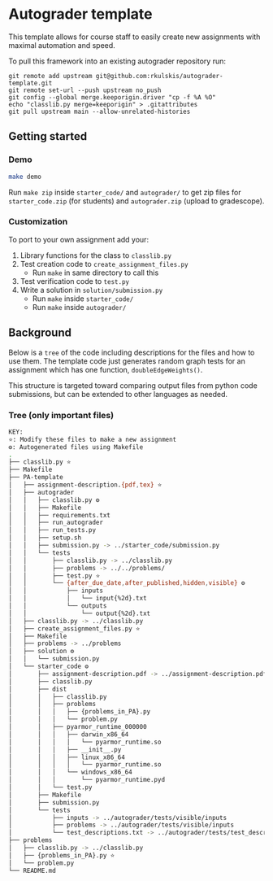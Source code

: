 # Autograder template
This template allows for course staff to easily create new assignments with 
maximal automation and speed.

To pull this framework into an existing autograder repository run:
```
git remote add upstream git@github.com:rkulskis/autograder-template.git
git remote set-url --push upstream no_push
git config --global merge.keeporigin.driver "cp -f %A %O"
echo "classlib.py merge=keeporigin" > .gitattributes
git pull upstream main --allow-unrelated-histories
```

## Getting started
### Demo
```bash
make demo
```

Run `make zip` inside `starter_code/` and `autograder/` to get zip files for 
`starter_code.zip` (for students) and `autograder.zip` (upload to gradescope).

### Customization
To port to your own assignment add your:
1. Library functions for the class to `classlib.py`
2. Test creation code to `create_assignment_files.py`
   * Run `make` in same directory to call this
2. Test verification code to `test.py`
3. Write a solution in `solution/submission.py`
   * Run `make` inside `starter_code/`
   * Run `make` inside `autograder/`

## Background
Below is a `tree` of the code including descriptions for the files and how to use
them. The template code just generates random graph tests for an assignment
which has one function, `doubleEdgeWeights()`.

This structure is targeted toward comparing output files from python code
submissions, but can be extended to other languages as needed.
 
### Tree (only important files)
```bash
KEY:
⭐: Modify these files to make a new assignment
⚙️: Autogenerated files using Makefile
.
├── classlib.py ⭐
├── Makefile
├── PA-template
│   ├── assignment-description.{pdf,tex} ⭐
│   ├── autograder
│   │   ├── classlib.py ⚙️
│   │   ├── Makefile
│   │   ├── requirements.txt
│   │   ├── run_autograder
│   │   ├── run_tests.py
│   │   ├── setup.sh
│   │   ├── submission.py -> ../starter_code/submission.py
│   │   └── tests
│   │       ├── classlib.py -> ../classlib.py
│   │       ├── problems -> ../../problems/
│   │       ├── test.py ⭐
│   │       └── {after_due_date,after_published,hidden,visible} ⚙️
│   │           ├── inputs
│   │           │   └── input{%2d}.txt
│   │           └── outputs
│   │               └── output{%2d}.txt
│   ├── classlib.py -> ../classlib.py
│   ├── create_assignment_files.py ⭐
│   ├── Makefile
│   ├── problems -> ../problems
│   ├── solution ⚙️
│   │   └── submission.py
│   └── starter_code ⚙️
│       ├── assignment-description.pdf -> ../assignment-description.pdf
│       ├── classlib.py
│       ├── dist
│       │   ├── classlib.py
│       │   ├── problems
│       │   │   ├── {problems_in_PA}.py
│       │   │   └── problem.py
│       │   ├── pyarmor_runtime_000000
│       │   │   ├── darwin_x86_64
│       │   │   │   └── pyarmor_runtime.so
│       │   │   ├── __init__.py
│       │   │   ├── linux_x86_64
│       │   │   │   └── pyarmor_runtime.so
│       │   │   └── windows_x86_64
│       │   │       └── pyarmor_runtime.pyd
│       │   └── test.py
│       ├── Makefile
│       ├── submission.py
│       └── tests
│           ├── inputs -> ../autograder/tests/visible/inputs
│           ├── problems -> ../autograder/tests/visible/inputs
│           └── test_descriptions.txt -> ../autograder/tests/test_descriptions.txt
├── problems
│   ├── classlib.py -> ../classlib.py
│   ├── {problems_in_PA}.py ⭐
│   └── problem.py
└── README.md
```
